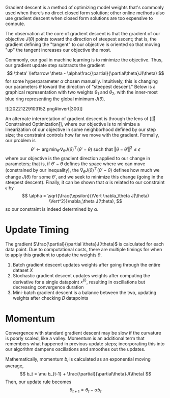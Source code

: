 Gradient descent is a method of optimizing model weights that's commonly used when there’s no direct closed form solution; other online methods also use gradient descent when closed form solutions are too expensive to compute.

The observation at the core of gradient descent is that the gradient of our objective $J(\theta)$ points toward the direction of steepest ascent; that is, the gradient defining the "tangent" to our objective is oriented so that moving "up" the tangent increases our objective the most.

Commonly, our goal in machine learning is to minimize the objective. Thus, our gradient update step subtracts the gradient 
$$
\theta' \leftarrow \theta - \alpha\frac{\partial}{\partial\theta}J(\theta)
$$
 for some hyperparameter $\alpha$ chosen manually. Intuitively, this is changing our parameters $\theta$ toward the direction of "steepest descent." Below is a graphical representation with two weights $\theta_1$ and $\theta_2$, with the inner-most blue ring representing the global minimum $J(\theta)$.

![[20221229103152.png#invert|300]]

An alternate interpretation of gradient descent is through the lens of [[👠 Constrained Optimization]], where our objective is to minimize a linearization of our objective in some neighborhood defined by our step size; the constraint controls how far we move with the gradient. Formally, our problem is 
$$
\theta' \leftarrow \arg\min_{\theta'} \nabla_\theta J(\theta)^\top (\theta' - \theta) \text{ such that } \Vert \theta - \theta' \Vert^2 \leq \epsilon
$$
 where our objective is the gradient direction applied to our change in parameters; that is, if $\theta' - \theta$ defines the space where we can move (constrained by our inequality), the $\nabla_\theta J(\theta)^\top (\theta' - \theta)$ defines how much we change $J(\theta)$ for some $\theta'$, and we seek to minimize this change (going in the steepest descent). Finally, it can be shown that $\alpha$ is related to our constraint $\epsilon$ by 
$$
\alpha = \sqrt{\frac{\epsilon}{\Vert \nabla_\theta J(\theta) \Vert^2}}\nabla_\theta J(\theta),
$$
 so our constraint is indeed determined by $\alpha$.

# Update Timing
The gradient $\frac{\partial}{\partial \theta}J(\theta)$ is calculated for each data point. Due to computational costs, there are multiple timings for when to apply this gradient to update the weights $\theta$.
1. Batch gradient descent updates weights after going through the entire dataset $X$
2. Stochastic gradient descent updates weights after computing the derivative for a single datapoint $x^{(i)}$, resulting in oscillations but decreasing convergence duration
3. Mini-batch gradient descent is a balance between the two, updating weights after checking $B$ datapoints

# Momentum
Convergence with standard gradient descent may be slow if the curvature is poorly scaled, like a valley. Momentum is an additional term that remembers what happened in previous update steps; incorporating this into our algorithm dampens oscillations and smoothes out the updates.

Mathematically, momentum $b_i$ is calculated as an exponential moving average, 
$$
b_t = \mu b_{t-1} + \frac{\partial}{\partial\theta}J(\theta)
$$
 Then, our update rule becomes 
$$
\theta_{t+1} = \theta_t - \alpha b_t
$$

